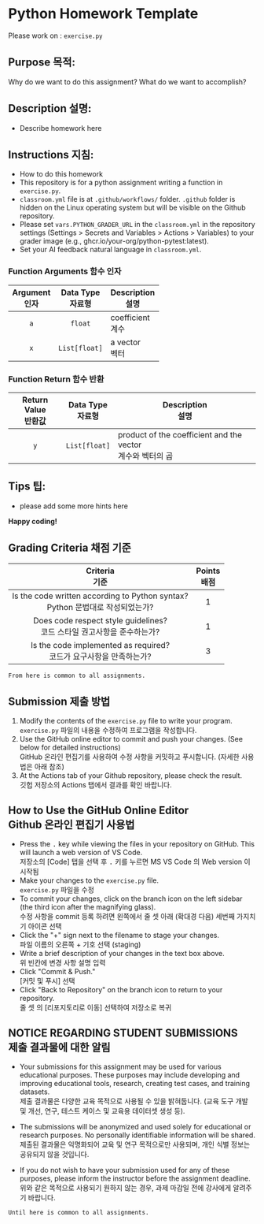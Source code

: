 # Python Homework Template
Please work on : `exercise.py`

## Purpose 목적:

Why do we want to do this assignment? What do we want to accomplish?

## Description 설명:

* Describe homework here

## Instructions 지침:

* How to do this homework
* This repository is for a python assignment writing a function in `exercise.py`.
* `classroom.yml` file is at `.github/workflows/` folder. `.github` folder is hidden on the Linux operating system but will be visible on the Github repository.
* Please set `vars.PYTHON_GRADER_URL` in the `classroom.yml` in the repository settings (Settings > Secrets and Variables > Actions > Variables) to your grader image (e.g., ghcr.io/your-org/python-pytest:latest).
* Set your AI feedback natural language in `classroom.yml`.

### Function Arguments 함수 인자

 Argument<br>인자 | Data Type<br>자료형 | Description<br>설명
:---------------:|:-----------------:|------------------------
    `a`          | `float`           | coefficient<br>계수
    `x`          | `List[float]`     | a vector<br>벡터

### Function Return 함수 반환

 Return Value<br>반환값 | Data Type<br>자료형 | Description<br>설명
:--------------------:|:------------------:|--------------------
     `y`              | `List[float]`      | product of the coefficient and the vector<br>계수와 벡터의 곱

## Tips 팁:

* please add some more hints here

__Happy coding!__

## Grading Criteria 채점 기준

| Criteria<br>기준 | Points<br>배점 |
|:-----:|:-----:|
| Is the code written according to Python syntax?<br>Python 문법대로 작성되었는가? | 1 |
| Does code respect style guidelines?<br>코드 스타일 권고사항을 준수하는가? | 1 |
| Is the code implemented as required?<br>코드가 요구사항을 만족하는가? | 3 |

``From here is common to all assignments.``

## Submission 제출 방법

1. Modify the contents of the `exercise.py` file to write your program.<br>`exercise.py` 파일의 내용을 수정하여 프로그램을 작성합니다.
2. Use the GitHub online editor to commit and push your changes. (See below for detailed instructions)<br>GitHub 온라인 편집기를 사용하여 수정 사항을 커밋하고 푸시합니다. (자세한 사용법은 아래 참조)
3. At the Actions tab of your Github repository, please check the result.<br>깃헙 저장소의 Actions 탭에서 결과를 확인 바랍니다.

## How to Use the GitHub Online Editor<br>Github 온라인 편집기 사용법

* Press the <kbd>.</kbd> key while viewing the files in your repository on GitHub. This will launch a web version of VS Code.<br>저장소의 [Code] 탭을 선택 후 <kbd>.</kbd> 키를 누르면 MS VS Code 의 Web version 이 시작됨
* Make your changes to the `exercise.py` file.<br>`exercise.py` 파일을 수정
* To commit your changes, click on the branch icon on the left sidebar (the third icon after the magnifying glass).<br>수정 사항을 commit 등록 하려면 왼쪽에서 줄 셋 아래 (확대경 다음) 세번째 가지치기 아이콘 선택
* Click the "+" sign next to the filename to stage your changes.<br>파일 이름의 오른쪽 + 기호 선택 (staging)
* Write a brief description of your changes in the text box above.<br>위 빈칸에 변경 사항 설명 입력
* Click "Commit & Push."<br>[커밋 및 푸시] 선택
* Click "Back to Repository" on the branch icon to return to your repository.<br>줄 셋 의 [리포지토리로 이동] 선택하여 저장소로 복귀

## NOTICE REGARDING STUDENT SUBMISSIONS<br>제출 결과물에 대한 알림

* Your submissions for this assignment may be used for various educational purposes. These purposes may include developing and improving educational tools, research, creating test cases, and training datasets.<br>제출 결과물은 다양한 교육 목적으로 사용될 수 있을 밝혀둡니다. (교육 도구 개발 및 개선, 연구, 테스트 케이스 및 교육용 데이터셋 생성 등).

* The submissions will be anonymized and used solely for educational or research purposes. No personally identifiable information will be shared.<br>제출된 결과물은 익명화되어 교육 및 연구 목적으로만 사용되며, 개인 식별 정보는 공유되지 않을 것입니다.

* If you do not wish to have your submission used for any of these purposes, please inform the instructor before the assignment deadline.<br>위와 같은 목적으로 사용되기 원하지 않는 경우, 과제 마감일 전에 강사에게 알려주기 바랍니다.

``Until here is common to all assignments.``
